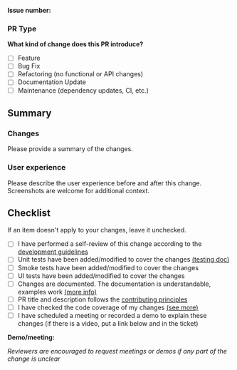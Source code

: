 **Issue number:**

### PR Type

**What kind of change does this PR introduce?**
* [ ] Feature
* [ ] Bug Fix
* [ ] Refactoring (no functional or API changes)
* [ ] Documentation Update
* [ ] Maintenance (dependency updates, CI, etc.)

## Summary

### Changes

Please provide a summary of the changes.

### User experience

Please describe the user experience before and after this change. Screenshots are welcome for additional context.

## Checklist

If an item doesn't apply to your changes, leave it unchecked.

* [ ] I have performed a self-review of this change according to the [development guidelines](https://splunk.github.io/addonfactory-ucc-generator/contributing/#development-guidelines)
* [ ] Unit tests have been added/modified to cover the changes [(testing doc)](https://splunk.github.io/addonfactory-ucc-generator/contributing/#build-and-test)
* [ ] Smoke tests have been added/modified to cover the changes
* [ ] UI tests have been added/modified to cover the changes
* [ ] Changes are documented. The documentation is understandable, examples work [(more info)](https://splunk.github.io/addonfactory-ucc-generator/contributing/#documentation-guidelines)
* [ ] PR title and description follows the [contributing principles](https://splunk.github.io/addonfactory-ucc-generator/contributing/#pull-requests)
* [ ] I have checked the code coverage of my changes [(see more)](https://splunk.github.io/addonfactory-ucc-generator/contributing/#checking-the-code-coverage)
* [ ] I have scheduled a meeting or recorded a demo to explain these changes (if there is a video, put a link below and in the ticket)

**Demo/meeting:**

*Reviewers are encouraged to request meetings or demos if any part of the change is unclear*
